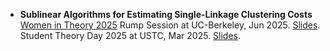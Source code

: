 <!-- ---
layout: archive
title: "Talks and presentations"
permalink: /talks/
author_profile: true
--- -->

<!-- {% if site.talkmap_link == true %}

<p style="text-decoration:underline;"><a href="/talkmap.html">See a map of all the places I've given a talk!</a></p>

{% endif %}

{% for post in site.talks reversed %}
  {% include archive-single-talk.html %}
{% endfor %} -->

* **Sublinear Algorithms for Estimating Single-Linkage Clustering Costs**  
  [Women in Theory 2025](https://womenintheory.wordpress.com/) Rump Session at UC-Berkeley, Jun 2025. [Slides](/files/WIT-SLC.pdf).  
  Student Theory Day 2025 at USTC, Mar 2025. [Slides](/files/Theory%20Student%20Day-SLC.pdf).